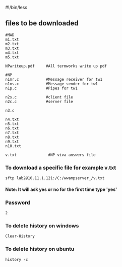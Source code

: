 #!/bin/less

## files to be downloaded

```
#MAD
m1.txt
m2.txt
m3.txt
m4.txt
m5.txt

NPwriteup.pdf     #All termworks write up pdf

#NP
n1mr.c            #Message receiver for tw1
n1ms.c            #Message sender for tw1
n1p.c             #Pipes for tw1

n2s.c             #client file
n2c.c             #server file

n3.c

n4.txt
n5.txt
n6.txt
n7.txt
n8.txt
n9.txt
n10.txt

v.txt              #NP viva answers file

```

### To download a specific file for example v.txt

```
sftp lab2@10.11.1.121:/C:/wwampserver_/v.txt
```

#### Note: It will ask yes or no for the first time type 'yes'

### Password

```
2
```

### To delete history on windows

```
Clear-History
```

### To delete history on ubuntu

```
history -c
```
